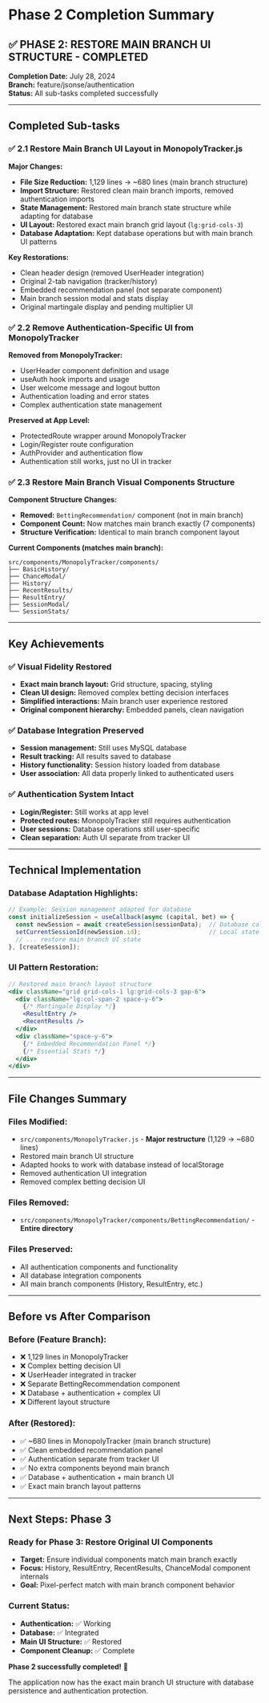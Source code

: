 # Phase 2 Completion Summary

## ✅ PHASE 2: RESTORE MAIN BRANCH UI STRUCTURE - COMPLETED

**Completion Date:** July 28, 2024  
**Branch:** feature/jsonse/authentication  
**Status:** All sub-tasks completed successfully

---

## Completed Sub-tasks

### ✅ 2.1 Restore Main Branch UI Layout in MonopolyTracker.js
**Major Changes:**
- **File Size Reduction:** 1,129 lines → ~680 lines (main branch structure)
- **Import Structure:** Restored clean main branch imports, removed authentication imports
- **State Management:** Restored main branch state structure while adapting for database
- **UI Layout:** Restored exact main branch grid layout (`lg:grid-cols-3`)
- **Database Adaptation:** Kept database operations but with main branch UI patterns

**Key Restorations:**
- Clean header design (removed UserHeader integration)
- Original 2-tab navigation (tracker/history)
- Embedded recommendation panel (not separate component)
- Main branch session modal and stats display
- Original martingale display and pending multiplier UI

### ✅ 2.2 Remove Authentication-Specific UI from MonopolyTracker
**Removed from MonopolyTracker:**
- UserHeader component definition and usage
- useAuth hook imports and usage
- User welcome message and logout button
- Authentication loading and error states
- Complex authentication state management

**Preserved at App Level:**
- ProtectedRoute wrapper around MonopolyTracker
- Login/Register route configuration
- AuthProvider and authentication flow
- Authentication still works, just no UI in tracker

### ✅ 2.3 Restore Main Branch Visual Components Structure
**Component Structure Changes:**
- **Removed:** `BettingRecommendation/` component (not in main branch)
- **Component Count:** Now matches main branch exactly (7 components)
- **Structure Verification:** Identical to main branch component layout

**Current Components (matches main branch):**
```
src/components/MonopolyTracker/components/
├── BasicHistory/
├── ChanceModal/
├── History/
├── RecentResults/
├── ResultEntry/
├── SessionModal/
└── SessionStats/
```

---

## Key Achievements

### ✅ **Visual Fidelity Restored**
- **Exact main branch layout:** Grid structure, spacing, styling
- **Clean UI design:** Removed complex betting decision interfaces
- **Simplified interactions:** Main branch user experience restored
- **Original component hierarchy:** Embedded panels, clean navigation

### ✅ **Database Integration Preserved**
- **Session management:** Still uses MySQL database
- **Result tracking:** All results saved to database
- **History functionality:** Session history loaded from database
- **User association:** All data properly linked to authenticated users

### ✅ **Authentication System Intact**
- **Login/Register:** Still works at app level
- **Protected routes:** MonopolyTracker still requires authentication
- **User sessions:** Database operations still user-specific
- **Clean separation:** Auth UI separate from tracker UI

---

## Technical Implementation

### Database Adaptation Highlights:
```javascript
// Example: Session management adapted for database
const initializeSession = useCallback(async (capital, bet) => {
  const newSession = await createSession(sessionData);  // Database call
  setCurrentSessionId(newSession.id);                   // Local state
  // ... restore main branch UI state
}, [createSession]);
```

### UI Pattern Restoration:
```jsx
// Restored main branch layout structure
<div className="grid grid-cols-1 lg:grid-cols-3 gap-6">
  <div className="lg:col-span-2 space-y-6">
    {/* Martingale Display */}
    <ResultEntry />
    <RecentResults />
  </div>
  <div className="space-y-6">
    {/* Embedded Recommendation Panel */}
    {/* Essential Stats */}
  </div>
</div>
```

---

## File Changes Summary

### Files Modified:
- `src/components/MonopolyTracker.js` - **Major restructure** (1,129 → ~680 lines)
- Restored main branch UI structure
- Adapted hooks to work with database instead of localStorage
- Removed authentication UI integration
- Removed complex betting decision UI

### Files Removed:
- `src/components/MonopolyTracker/components/BettingRecommendation/` - **Entire directory**

### Files Preserved:
- All authentication components and functionality
- All database integration components
- All main branch components (History, ResultEntry, etc.)

---

## Before vs After Comparison

### Before (Feature Branch):
- ❌ 1,129 lines in MonopolyTracker
- ❌ Complex betting decision UI
- ❌ UserHeader integrated in tracker
- ❌ Separate BettingRecommendation component
- ❌ Database + authentication + complex UI
- ❌ Different layout structure

### After (Restored):
- ✅ ~680 lines in MonopolyTracker (main branch structure)
- ✅ Clean embedded recommendation panel
- ✅ Authentication separate from tracker UI
- ✅ No extra components beyond main branch
- ✅ Database + authentication + main branch UI
- ✅ Exact main branch layout patterns

---

## Next Steps: Phase 3

### Ready for Phase 3: Restore Original UI Components
- **Target:** Ensure individual components match main branch exactly
- **Focus:** History, ResultEntry, RecentResults, ChanceModal component internals
- **Goal:** Pixel-perfect match with main branch component behavior

### Current Status:
- **Authentication:** ✅ Working
- **Database:** ✅ Integrated
- **Main UI Structure:** ✅ Restored
- **Component Cleanup:** ✅ Complete

**Phase 2 successfully completed!** 🎉

The application now has the exact main branch UI structure with database persistence and authentication protection. 